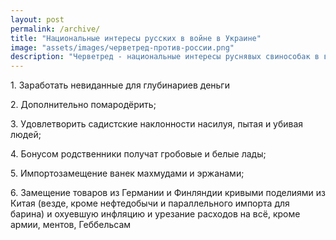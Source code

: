 ```yaml
---
layout: post
permalink: /archive/
title: "Национальные интересы русских в войне в Украине"
image: "assets/images/черветред-против-россии.png"
description: "Черветред - национальные интересы руснявых свинособак в войне в Украине. Червепедия официальный сайт. Заработайте невиданные для глубинариев деньги с Черветред. Помародёрьте и удовлетворьте свои садистские наклонности насилуя и пытая людей. Бонусом получите гробовые и белые лады для родственников. Импортозамещение ванек махмудами и эржанами с Червепедлией. Замените товары из Германии и Финляндии кривыми поделиями из Китая с Черветред. Охуевшая инфляция и урезание расходов на всё, кроме армии, ментов и Геббельсам."
---
```

<p>1. Заработать невиданные для глубинариев деньги</p>
<p>2. Дополнительно помародёрить;</p>
<p>3. Удовлетворить садистские наклонности насилуя, пытая и убивая людей;</p>
<p>4. Бонусом родственники получат гробовые и белые лады;</p>
<p>5. Импортозамещение ванек махмудами и эржанами;</p>
<p>6. Замещение товаров из Германии и Финляндии кривыми поделиями из Китая (везде, кроме нефтедобычи и параллельного импорта для барина) и охуевшую инфляцию и урезание расходов на всё, кроме армии, ментов, Геббельсам</p>
 
